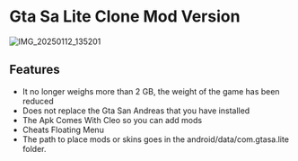 # Gta Sa Lite Clone Mod Version
![IMG_20250112_135201](https://github.com/user-attachments/assets/9cdfc591-c988-47ea-b3c3-ec967b4253ac)

## Features
- It no longer weighs more than 2 GB, the weight of the game has been reduced
- Does not replace the Gta San Andreas that you have installed
- The Apk Comes With Cleo so you can add mods
- Cheats Floating Menu
- The path to place mods or skins goes in the android/data/com.gtasa.lite folder.
